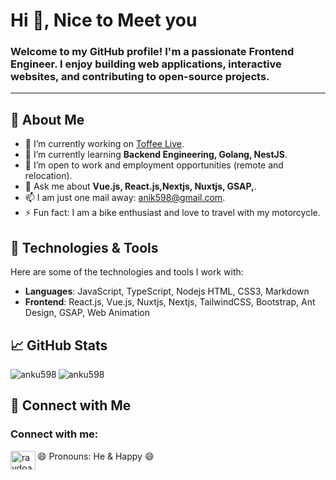 <h1 align="left">Hi 👋, Nice to Meet you</h1>
<h3 align="left">Welcome to my GitHub profile! I'm a passionate Frontend Engineer. I enjoy building web applications, interactive websites, and contributing to open-source projects.</h3>
<hr/>

## 🌱 About Me

- 🔭 I’m currently working on [Toffee Live](https://toffeelive.com/en).
- 🌱 I’m currently learning **Backend Engineering, Golang, NestJS**.
- 👯 I’m open to work and employment opportunities (remote and relocation).
- 💬 Ask me about **Vue.js, React.js,Nextjs, Nuxtjs, GSAP,**.
- 📫 I am just one mail away: [anik598@gmail.com](mailto:anik598@gmail.com).
- ⚡ Fun fact: I am a bike enthusiast and love to travel with my motorcycle.

## 🔧 Technologies & Tools

Here are some of the technologies and tools I work with:

- **Languages**: JavaScript, TypeScript, Nodejs HTML, CSS3, Markdown
- **Frontend**: React.js, Vue.js, Nuxtjs, Nextjs, TailwindCSS, Bootstrap, Ant Design, GSAP, Web Animation

## 📈 GitHub Stats

<p><img align="left" src="https://github-readme-stats.vercel.app/api/top-langs?username=anku598&show_icons=true&locale=en&layout=compact" alt="anku598" /></p>
<p>&nbsp;<img align="left" src="https://github-readme-stats.vercel.app/api?username=anku598&show_icons=true&locale=en" alt="anku598" /></p>

## 🌟 Connect with Me

<h3 align="left">Connect with me:</h3>
<p align="left">
<a href="https://linkedin.com/in/raydoan" target="blank">
    <img align="left" src="https://raw.githubusercontent.com/rahuldkjain/github-profile-readme-generator/master/src/images/icons/Social/linked-in-alt.svg" alt="raydoan" height="30" width="40" />
</a>
</p>

😄 Pronouns: He & Happy 😄
